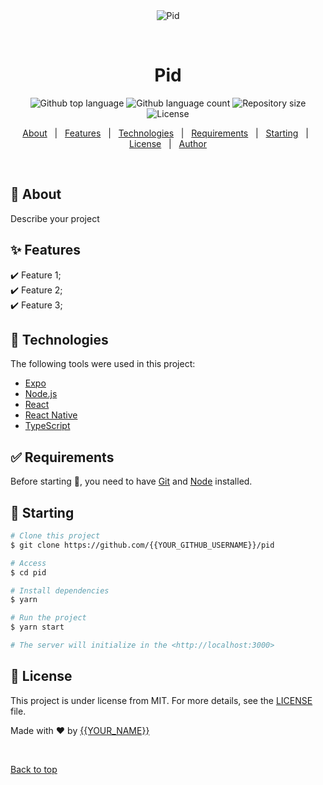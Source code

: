 <div align="center" id="top"> 
  <img src="./.github/app.gif" alt="Pid" />

  &#xa0;

  <!-- <a href="https://pid.netlify.app">Demo</a> -->
</div>

<h1 align="center">Pid</h1>

<p align="center">
  <img alt="Github top language" src="https://img.shields.io/github/languages/top/{{YOUR_GITHUB_USERNAME}}/pid?color=56BEB8">

  <img alt="Github language count" src="https://img.shields.io/github/languages/count/{{YOUR_GITHUB_USERNAME}}/pid?color=56BEB8">

  <img alt="Repository size" src="https://img.shields.io/github/repo-size/{{YOUR_GITHUB_USERNAME}}/pid?color=56BEB8">

  <img alt="License" src="https://img.shields.io/github/license/{{YOUR_GITHUB_USERNAME}}/pid?color=56BEB8">

  <!-- <img alt="Github issues" src="https://img.shields.io/github/issues/{{YOUR_GITHUB_USERNAME}}/pid?color=56BEB8" /> -->

  <!-- <img alt="Github forks" src="https://img.shields.io/github/forks/{{YOUR_GITHUB_USERNAME}}/pid?color=56BEB8" /> -->

  <!-- <img alt="Github stars" src="https://img.shields.io/github/stars/{{YOUR_GITHUB_USERNAME}}/pid?color=56BEB8" /> -->
</p>

<!-- Status -->

<!-- <h4 align="center"> 
	🚧  Pid 🚀 Under construction...  🚧
</h4> 

<hr> -->

<p align="center">
  <a href="#dart-about">About</a> &#xa0; | &#xa0; 
  <a href="#sparkles-features">Features</a> &#xa0; | &#xa0;
  <a href="#rocket-technologies">Technologies</a> &#xa0; | &#xa0;
  <a href="#white_check_mark-requirements">Requirements</a> &#xa0; | &#xa0;
  <a href="#checkered_flag-starting">Starting</a> &#xa0; | &#xa0;
  <a href="#memo-license">License</a> &#xa0; | &#xa0;
  <a href="https://github.com/{{YOUR_GITHUB_USERNAME}}" target="_blank">Author</a>
</p>

<br>

## :dart: About ##

Describe your project

## :sparkles: Features ##

:heavy_check_mark: Feature 1;\
:heavy_check_mark: Feature 2;\
:heavy_check_mark: Feature 3;

## :rocket: Technologies ##

The following tools were used in this project:

- [Expo](https://expo.io/)
- [Node.js](https://nodejs.org/en/)
- [React](https://pt-br.reactjs.org/)
- [React Native](https://reactnative.dev/)
- [TypeScript](https://www.typescriptlang.org/)

## :white_check_mark: Requirements ##

Before starting :checkered_flag:, you need to have [Git](https://git-scm.com) and [Node](https://nodejs.org/en/) installed.

## :checkered_flag: Starting ##

```bash
# Clone this project
$ git clone https://github.com/{{YOUR_GITHUB_USERNAME}}/pid

# Access
$ cd pid

# Install dependencies
$ yarn

# Run the project
$ yarn start

# The server will initialize in the <http://localhost:3000>
```

## :memo: License ##

This project is under license from MIT. For more details, see the [LICENSE](LICENSE.md) file.


Made with :heart: by <a href="https://github.com/{{YOUR_GITHUB_USERNAME}}" target="_blank">{{YOUR_NAME}}</a>

&#xa0;

<a href="#top">Back to top</a>
